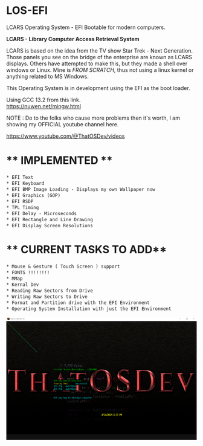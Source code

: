 # LOS-EFI
LCARS Operating System - EFI Bootable for modern computers.  
  
**LCARS - Library Computer Access Retrieval System**  
  
LCARS is based on the idea from the TV show Star Trek - Next Generation. Those panels you see on the bridge of the enterprise are known as LCARS displays. Others have attempted to make this, but they made a shell over windows or Linux. Mine is *FROM SCRATCH*, thus not using a linux kernel or anything related to MS Windows.  
  
This Operating System is in development using the EFI as the boot loader.  
  
Using GCC 13.2 from this link.  
https://nuwen.net/mingw.html  
  
  
NOTE : Do to the folks who cause more problems then it's worth, I am showing my OFFICIAL youtube channel here.  
  
https://www.youtube.com/@ThatOSDev/videos  


# ** IMPLEMENTED **  

	* EFI Text
	* EFI Keyboard
	* EFI BMP Image Loading - Displays my own Wallpaper now
	* EFI Graphics (GOP)
	* EFI RSDP
	* TPL Timing
	* EFI Delay - Microseconds
	* EFI Rectangle and Line Drawing
	* EFI Display Screen Resolutions

# ** CURRENT TASKS TO ADD**  

	* Mouse & Gesture ( Touch Screen ) support
	* FONTS !!!!!!!!
	* MMap
	* Kernal Dev
	* Reading Raw Sectors from Drive  
	* Writing Raw Sectors to Drive  
	* Format and Partition drive with the EFI Environment  
	* Operating System Installation with just the EFI Environment  

![Current Progress](progress.png)  
